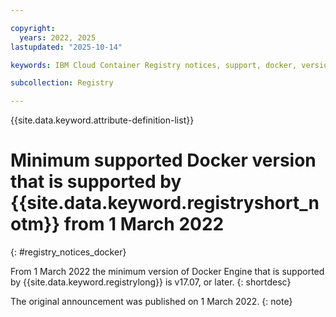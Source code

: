 ```yaml
---

copyright:
  years: 2022, 2025
lastupdated: "2025-10-14"

keywords: IBM Cloud Container Registry notices, support, docker, version, minimum

subcollection: Registry

---
```


{{site.data.keyword.attribute-definition-list}}

# Minimum supported Docker version that is supported by {{site.data.keyword.registryshort_notm}} from 1 March 2022
{: #registry_notices_docker}

From 1 March 2022 the minimum version of Docker Engine that is supported by {{site.data.keyword.registrylong}} is v17.07, or later.
{: shortdesc}

The original announcement was published on 1 March 2022.
{: note}
